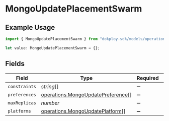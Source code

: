 # MongoUpdatePlacementSwarm

## Example Usage

```typescript
import { MongoUpdatePlacementSwarm } from "dokploy-sdk/models/operations";

let value: MongoUpdatePlacementSwarm = {};
```

## Fields

| Field                                                                                  | Type                                                                                   | Required                                                                               | Description                                                                            |
| -------------------------------------------------------------------------------------- | -------------------------------------------------------------------------------------- | -------------------------------------------------------------------------------------- | -------------------------------------------------------------------------------------- |
| `constraints`                                                                          | *string*[]                                                                             | :heavy_minus_sign:                                                                     | N/A                                                                                    |
| `preferences`                                                                          | [operations.MongoUpdatePreference](../../models/operations/mongoupdatepreference.md)[] | :heavy_minus_sign:                                                                     | N/A                                                                                    |
| `maxReplicas`                                                                          | *number*                                                                               | :heavy_minus_sign:                                                                     | N/A                                                                                    |
| `platforms`                                                                            | [operations.MongoUpdatePlatform](../../models/operations/mongoupdateplatform.md)[]     | :heavy_minus_sign:                                                                     | N/A                                                                                    |